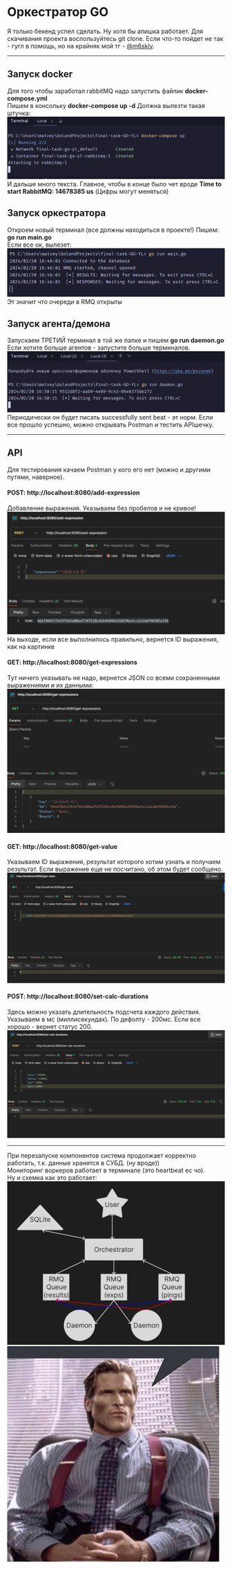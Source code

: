 <h1>Оркестратор GO</h1>
Я только бекенд успел сделать. Ну хотя бы апишка работает. Для скачивания проекта воспользуйтесь git clone. Если что-то пойдет не так - гугл в помощь, но на крайняк мой тг - <a href="https://t.me/m6sklv">@m6sklv</a>.
<hr><h2>Запуск docker</h2>
Для того чтобы заработал rabbitMQ надо запустить файлик <strong>docker-compose.yml</strong>
<br>Пишем в консольку <strong>docker-compose up -d</strong>
Должна вылезти такая штучка: <img src="doc_images/img.png">
И дальше много текста. Главное, чтобы в конце было чет вроде
<strong>Time to start RabbitMQ: 14678385 us</strong> (Цифры могут меняться)
<h2>Запуск оркестратора</h2>
Откроем новый терминал (все должны находиться в проекте!)
Пишем: <strong>go run main.go</strong> <br>
Если все ок, вылезет:
<img src="doc_images/img_1.png">
Эт значит что очереди в RMQ открыты
<h2>Запуск агента/демона</h2>
Запускаем ТРЕТИЙ терминал в той же папке и пишем <strong>go run daemon.go</strong> <br>
Если хотите больше агентов - запустите больше терминалов.
<img src="doc_images/img_2.png">
Периодически он будет писать successfully sent beat - эт норм.
Если все прошло успешно, можно открывать Postman и тестить APIшечку.
<hr><h2>API</h2>
Для тестирования качаем Postman у кого его нет (можно и другими путями, наверное).
<h4>POST: http://localhost:8080/add-expression</h4>
Добавление выражения. Указываем без пробелов и не кривое!
<img src="doc_images/img_4.png">
На выходе, если все выполнилось правильно, вернется ID выражения, как на картинке
<h4>GET: http://localhost:8080/get-expressions</h4>
Тут ничего указывать не надо, вернется JSON со всеми сохраненными выражениями и их данными:
<img src="doc_images/img_3.png">
<h4>GET: http://localhost:8080/get-value</h4>
Указываем ID выражения, результат которого хотим узнать и получаем результат.
Если выражение еще не посчитано, об этом будет сообщено.
<img src="doc_images/img_5.png">
<h4>POST: http://localhost:8080/set-calc-durations</h4>
Здесь можно указать длительность подсчета каждого действия. Указываем в мс (миллисекундах). По дефолту - 200мс.
Если все хорошо - вернет статус 200.
<img src="doc_images/img_6.png">
<hr>
При перезапуске компонентов система продолжает корректно работать, т.к. данные хранятся в СУБД. (ну вроде))
<br>Мониторинг воркеров работает в терминале (это heartbeat ес чо).
<br> Ну и схемка как это работает:
<img src="doc_images/schema.png">
<img src="doc_images/img_7.png">
